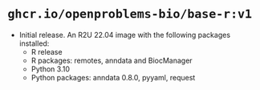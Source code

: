 # `ghcr.io/openproblems-bio/base-r:v1`

* Initial release. An R2U 22.04 image with the following packages installed:
  - R release
  - R packages: remotes, anndata and BiocManager
  - Python 3.10
  - Python packages: anndata 0.8.0, pyyaml, request